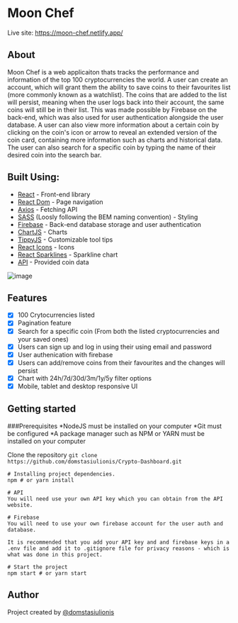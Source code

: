 # Moon Chef
Live site: https://moon-chef.netlify.app/

## About
Moon Chef is a web applicaiton thats tracks the performance and information of the top 100 cryptocurrencies the world. A user can create an account, which will grant them the ability to save coins to their favourites list (more commonly known as a watchlist). The coins that are added to the list will persist, meaning when the user logs back into their account, the same coins will still be in their list. This was made possible by Firebase on the back-end, which was also used for user authentication alongside the user database. A user can also view more information about a certain coin by clicking on the coin's icon or arrow to reveal an extended version of the coin card, containing more information such as charts and historical data. The user can also search for a specific coin by typing the name of their desired coin into the search bar. 

## Built Using:
* [React](https://reactjs.org/) - Front-end library
* [React Dom](https://reactjs.org/docs/react-dom.html) - Page navigation
* [Axios](https://www.npmjs.com/package/axios) - Fetching API
* [SASS](https://sass-lang.com/) (Loosly following the BEM naming convention) - Styling
* [Firebase](https://firebase.google.com/) - Back-end database storage and user authentication
* [ChartJS](https://www.chartjs.org/) - Charts
* [TippyJS](https://atomiks.github.io/tippyjs/) - Customizable tool tips
* [React Icons](https://react-icons.github.io/react-icons/) - Icons
* [React Sparklines](https://www.npmjs.com/package/react-sparklines) - Sparkline chart
* [API](https://rapidapi.com/Coinranking/api/coinranking1/) - Provided coin data

![image](https://user-images.githubusercontent.com/44949034/199572543-e9922436-1cc8-415f-96fd-ea20256d02dc.png)

## Features
- [x] 100 Crytocurrencies listed
- [x] Pagination feature
- [x] Search for a specific coin (From both the listed cryptocurrencies and your saved ones)
- [x] Users can sign up and log in using their using email and password
- [x] User authenication with firebase
- [x] Users can add/remove coins from their favourites and the changes will persist
- [x] Chart with 24h/7d/30d/3m/1y/5y filter options
- [x] Mobile, tablet and desktop responsive UI

## Getting started
###Prerequisites
*NodeJS must be installed on your computer
*Git must be configured
*A package manager such as NPM or YARN must be installed on your computer

Clone the repository
```git clone https://github.com/domstasiulionis/Crypto-Dashboard.git```

```
# Installing project dependencies.
npm # or yarn install

# API
You will need use your own API key which you can obtain from the API website.

# Firebase
You will need to use your own firebase account for the user auth and database.

It is recommended that you add your API key and and firebase keys in a .env file and add it to .gitignore file for privacy reasons - which is what was done in this project.

# Start the project
npm start # or yarn start
```
## Author
Project created by [@domstasiulionis](https://github.com/domstasiulionis)
